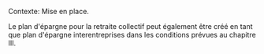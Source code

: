 Contexte: Mise en place.

Le plan d'épargne pour la retraite collectif peut également être créé en tant que plan d'épargne interentreprises dans les conditions prévues au chapitre III.